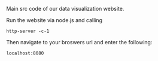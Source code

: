 Main src code of our data visualization website.

Run the website via node.js and calling

    http-server -c-1
    
Then navigate to your broswers url and enter the following:

    localhost:8080

